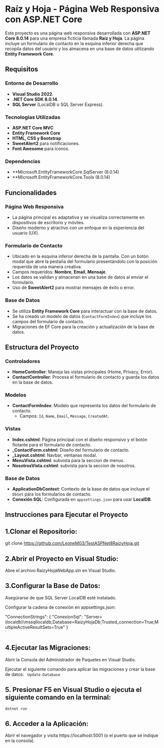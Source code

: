 # Raíz y Hoja - Página Web Responsiva con ASP.NET Core

Este proyecto es una página web responsiva desarrollada con **ASP.NET Core 8.0.14** para una empresa ficticia llamada **Raíz y Hoja**. La página incluye un formulario de contacto en la esquina inferior derecha que recopila datos del usuario y los almacena en una base de datos utilizando **Entity Framework Core**.

## Requisitos

### Entorno de Desarrollo
- **Visual Studio 2022**.
- **.NET Core SDK 8.0.14**.
- **SQL Server** (LocalDB o SQL Server Express).

### Tecnologías Utilizadas
- **ASP.NET Core MVC**
- **Entity Framework Core**
- **HTML, CSS y Bootstrap**
- **SweetAlert2** para notificaciones.
- **Font Awesome** para íconos.

### Dependencias
- **Microsoft.EntityFrameworkCore.SqlServer (8.0.14)
- **Microsoft.EntityFrameworkCore.Tools (8.0.14)

## Funcionalidades

### Página Web Responsiva
- La página principal es adaptativa y se visualiza correctamente en dispositivos de escritorio y móviles.
- Diseño moderno y atractivo con un enfoque en la experiencia del usuario (UX).

### Formulario de Contacto
- Ubicado en la esquina inferior derecha de la pantalla. Con un botón modal que abre la pestaña del formulario presentándolo con la posición requerida de una manera creativa.
- Campos requeridos: **Nombre**, **Email**, **Mensaje**.
- Los datos se validan y almacenan en una base de datos al enviar el formulario.
- Uso de **SweetAlert2** para mostrar mensajes de éxito o error.

### Base de Datos
- Se utiliza **Entity Framework Core** para interactuar con la base de datos.
- Se ha creado un modelo de datos (`ContactFormIndex`) que incluye los campos del formulario de contacto.
- Migraciones de EF Core para la creación y actualización de la base de datos.

## Estructura del Proyecto

### Controladores
- **HomeController**: Maneja las vistas principales (Home, Privacy, Error).
- **ContactController**: Procesa el formulario de contacto y guarda los datos en la base de datos.

### Modelos
- **ContactFormIndex**: Modelo que representa los datos del formulario de contacto.
  - Campos: `Id`, `Name`, `Email`, `Message`, `CreatedAt`.

### Vistas
- **Index.cshtml**: Página principal con el diseño responsivo y el botón flotante para el formulario de contacto.
- **_ContactForm.cshtml**: Diseño del formulario de contacto.
- **_Layout.cshtml**: Navbar, ventanas modal.
- **MenuVista.cshtml**: subvista para la seccion de menus.
- **NosotrosVista.cshtml**: subvista para la seccion de nosotros.

### Base de Datos
- **ApplicationDbContext**: Contexto de la base de datos que incluye el `DbSet` para los formularios de contacto.
- **Conexión SQL**: Configurada en `appsettings.json` para usar **LocalDB**.


## Instrucciones para Ejecutar el Proyecto

## 1.Clonar el Repositorio:

   git clone https://github.com/LeoneM03/TestASPNet8RaizyHoja.git

## 2.Abrir el Proyecto en Visual Studio:

Abre el archivo RaizyHojaWebApp.sln en Visual Studio.

## 3.Configurar la Base de Datos:

Asegúrarse de que SQL Server LocalDB esté instalado.

Configurar la cadena de conexión en appsettings.json:

  "ConnectionStrings": {
    "ConexionSql": "Server=(localdb)\\mssqllocaldb;Database=RaizyHojaDb;Trusted_connection=True;MultipleActiveResultSets=True"
}  
`

## 4.Ejecutar las Migraciones:

Abrir la Consola del Administrador de Paquetes en Visual Studio.

Ejecutar el siguiente comando para aplicar las migraciones y crear la base de datos:
`  Update-Database  `

## 5. Presionar F5 en Visual Studio o ejecuta el siguiente comando en la terminal:

` dotnet run  `

## 6. Acceder a la Aplicación:

Abrir el navegador y visita https://localhost:5001 (o el puerto que se indique en la consola).

